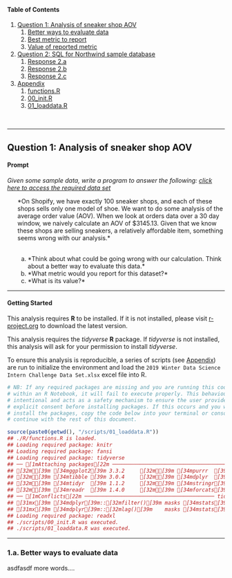 <!-- **Recommended: For HTML document, hide code snippets by choosing the respective option in top right drop-down menu for improved readability.** -->

<br>

#### **Table of Contents**

1.  [Question 1: Analysis of sneaker shop AOV](#s1)
    1.  [Better ways to evaluate data](#s1.1)
    2.  [Best metric to report](#s1.2)
    3.  [Value of reported metric](#s1.3)
2.  [Question 2: SQL for Northwind sample database](#s2)
    1.  [Response 2.a](#s2.1)
    2.  [Response 2.b](#s2.2)
    3.  [Response 2.c](#s2.3)
3.  [Appendix](#s3)
    1.  [functions.R](#s3.1)
    2.  [00_init.R](#s3.2)
    3.  [01_loaddata.R](#s3.3)

<br>

------------------------------------------------------------------------

## Question 1: Analysis of sneaker shop AOV

#### Prompt

*Given some sample data, write a program to answer the following: [click
here to access the required data
set](https://docs.google.com/spreadsheets/d/16i38oonuX1y1g7C_UAmiK9GkY7cS-64DfiDMNiR41LM/edit#gid=0)*

<ul>
<li style="list-style-type: none;">
*On Shopify, we have exactly 100 sneaker shops, and each of these shops
sells only one model of shoe. We want to do some analysis of the average
order value (AOV). When we look at orders data over a 30 day window, we
naively calculate an AOV of $3145.13. Given that we know these shops are
selling sneakers, a relatively affordable item, something seems wrong
with our analysis.*
</li>
<li style="list-style-type: none;">
<br>
</li>
<ol>
<li style="list-style-type: lower-alpha;">
*Think about what could be going wrong with our calculation. Think about
a better way to evaluate this data.*
</li>
<li style="list-style-type: lower-alpha;">
*What metric would you report for this dataset?*
</li>
<li style="list-style-type: lower-alpha;">
*What is its value?*
</li>
</ol>
</ul>

------------------------------------------------------------------------

#### Getting Started

This analysis requires **R** to be installed. If it is not installed,
please visit [r-project.org](https://www.r-project.org/) to download the
latest version.

This analysis requires the *tidyverse* **R** package. If *tidyverse* is
not installed, this analysis will ask for your permission to install
*tidyverse*.

To ensure this analysis is reproducible, a series of scripts (see
[Appendix](#s3)) are run to initialize the environment and load the
`2019 Winter Data Science Intern Challenge Data Set.xlsx` excel file
into R.

``` r
# NB: If any required packages are missing and you are running this code block
# within an R Notebook, it will fail to execute properly. This behaviour is
# intentional and acts as a safety mechanism to ensure the user provides
# explicit consent before installing packages. If this occurs and you wish to
# install the packages, copy the code below into your terminal or console, then
# continue with the rest of this document.

source(paste0(getwd(), "/scripts/01_loaddata.R"))
## ./R/functions.R is loaded.
## Loading required package: knitr
## Loading required package: fansi
## Loading required package: tidyverse
## ── [1mAttaching packages[22m ─────────────────────────────────────── tidyverse 1.3.0 ──
## [32m✓[39m [34mggplot2[39m 3.3.2     [32m✓[39m [34mpurrr  [39m 0.3.4
## [32m✓[39m [34mtibble [39m 3.0.4     [32m✓[39m [34mdplyr  [39m 1.0.2
## [32m✓[39m [34mtidyr  [39m 1.1.2     [32m✓[39m [34mstringr[39m 1.4.0
## [32m✓[39m [34mreadr  [39m 1.4.0     [32m✓[39m [34mforcats[39m 0.5.0
## ── [1mConflicts[22m ────────────────────────────────────────── tidyverse_conflicts() ──
## [31mx[39m [34mdplyr[39m::[32mfilter()[39m masks [34mstats[39m::filter()
## [31mx[39m [34mdplyr[39m::[32mlag()[39m    masks [34mstats[39m::lag()
## Loading required package: readxl
## ./scripts/00_init.R was executed.
## ./scripts/01_loaddata.R was executed.
```

------------------------------------------------------------------------

### 1.a. Better ways to evaluate data

asdfasdf more words….
